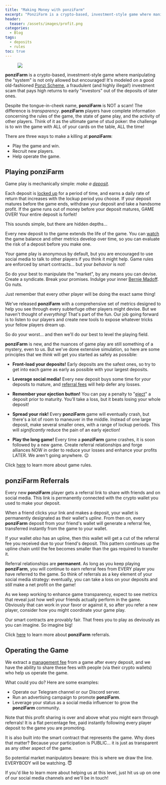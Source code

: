 ```yaml
---
title: "Making Money with ponziFarm"
excerpt: "PonziFarm is a crypto-based, investment-style game where manipulating the 'system' is not only allowed but encouraged! Here's how to make it work for you."
header:
  teaser: /assets/images/profit.png
categories:
  - Blog
tags:
  - deposits
  - rules
toc: true
---
```


<figure class="align-left" style="margin-top: 10px; margin-bottom: 10px; width: 150px;">
    <img src="{{ site.url }}{{ site.baseurl }}/assets/images/profit.png">
</figure>

**ponziFarm** is a crypto-based, investment-style game where manipulating the "system" is not only allowed but encouraged! It's modeled on a good old-fashioned [Ponzi Scheme](https://en.wikipedia.org/wiki/Ponzi_scheme), a fraudulent (and highly illegal!) investment scam that pays high returns to early "investors" out of the deposits of later ones.

Despite the tongue-in-cheek name, **ponziFarm** is NOT a scam! The difference is _transparency_. **ponziFarm** players have complete information concerning the rules of the game, the state of game play, and the activity of other players. Think of it as the ultimate game of stud poker: the challenge is to win the game with ALL of your cards on the table, ALL the time!

There are three ways to make a killing at **ponziFarm**:

* Play the game and win.
* Recruit new players.
* Help operate the game.

## Playing ponziFarm

Game play is mechanically simple: _make a [deposit](/blog/deposits)_. 

Each deposit is [locked up](/blog/deposits#lockup-period) for a period of time, and earns a daily rate of return that increases with the lockup period you choose. If your deposit matures before the game ends, withdraw your deposit and take a handsome profit. If the game runs out of money before your deposit matures, GAME OVER! Your entire deposit is forfeit!

This sounds simple, but there are hidden depths...

Every new deposit to the game extends the life of the game. You can [watch](/blog/game-summary) the game balance and other metrics develop over time, so you can evaluate the risk of a deposit before you  make one.

Your game play is anonymous by default, but you are encouraged to use social media to talk to other players if you think it might help. Game rules are enforced by smart contracts... but your _behavior_ is not! 

So do your best to manipulate the "market", by any means you can devise. Create a syndicate. Break your promises. Indulge your inner [Bernie Madoff](https://en.wikipedia.org/wiki/Bernie_Madoff). Go nuts.

Just remember that every other player will be doing the exact same thing!

We've released **ponziFarm** with a comprehensive set of metrics designed to help you see through every subterfuge other players might devise. But we haven't thought of _everything!_ That's part of the fun. Our job going forward is to listen to our players and create new tools to expose whatever tricks your fellow players dream up. 

So do your worst... and then we'll do our best to level the playing field.

**ponziFarm** is new, and the nuances of game play are still something of a mystery, even to us. But we've done extensive simulation, so here are some principles that we _think_ will get you started as safely as possible:

* **Front-load your deposits!** Early deposits are the safest ones, so try to get into each game as early as possible with your largest deposits.

* **Leverage social media!** Every new deposit buys some time for _your_ deposits to mature, and [referral fees](/blog/referrals) will help defer any losses.

* **Remember your ejection button!** You can pay a penalty to "[eject](/blog/deposits#ejection)" a deposit prior to maturity. You'll take a loss, but it beats losing your whole deposit!

* **Spread your risk!** Every **ponziFarm** game will eventually crash, but there's a lot of room to maneuver in the middle. Instead of one large deposit, make several smaller ones, with a range of lockup periods. This will _significantly_ reduce the pain of an early ejection!

* **Play the long game!** Every time a **ponziFarm** game crashes, it is soon followed by a new game. Create referral relationships and forge alliances NOW in order to reduce your losses and enhance your profits LATER. We aren't going anywhere. 😉

Click [here](/blog/game-rules) to learn more about game rules.

## ponziFarm Referrals

Every new **ponziFarm** player gets a referral link to share with friends and on social media. This link is permanently connected with the crypto wallet you used to make your deposit.

When a friend clicks your link and makes a deposit, your wallet is permanently designated as their wallet's _upline_. From then on, every **ponziFarm** deposit from your friend's wallet will generate a referral fee, transferred instantly from the game to your wallet.

If your wallet _also_ has an upline, then this wallet will get a cut of the referral fee you received due to your friend's deposit. This pattern continues up the upline chain until the fee becomes smaller than the gas required to transfer it.

Referral relationships are **permanent**. As long as you keep playing **ponziFarm**, you will continue to earn referral fees from EVERY player you have referred to the game. So think of referrals as a key element of your social media strategy: eventually, you can take a loss on your deposits and _still_ make a net profit on the game!

As we keep working to enhance game transparency, expect to see metrics that reveal just how well your friends actually perform in the game. Obviously that can work in your favor or against it, so after you refer a new player, consider how you might coordinate your game play. 

Our smart contracts are provably fair. That frees you to play as deviously as you can imagine. So imagine big!

Click [here](/blog/referrals) to learn more about **ponziFarm** referrals.

## Operating the Game

We extract a [management fee](/blog/game-rules#management-fee) from a game after every deposit, and we have the ability to share these fees with people (via their crypto wallets) who help us operate the game.

What could you do? Here are some examples:

* Operate our Telegram channel or our Discord server.
* Run an advertising campaign to promote **ponziFarm**.
* Leverage your status as a social media influencer to grow the **ponziFarm** community.

Note that this profit sharing is over and above what you might earn through referrals! It is a flat percentage fee, paid instantly following every player deposit to the game you are promoting.

It is also built into the smart contract that represents the game. Why does that matter? Because your participation is PUBLIC... it is just as transparent as any other aspect of the game.

So potential market manipulators beware: this is where we draw the line. EVERYBODY will be watching. 😇

If you'd like to learn more about helping us at this level, just hit us up on one of our social media channels and we'll be in touch!